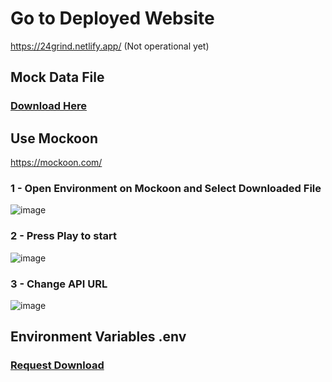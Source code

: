 # Go to Deployed Website

https://24grind.netlify.app/ (Not operational yet)

## Mock Data File

### [Download Here](https://drive.google.com/file/d/11pw0ytbjCF3jDdeTTHRONt17nep7APDK/view?usp=sharing)

## Use Mockoon
https://mockoon.com/

### 1 - Open Environment on Mockoon and Select Downloaded File
![image](https://user-images.githubusercontent.com/93692940/198110014-630a969d-d3a6-4c55-9547-de537500fdc6.png)

### 2 - Press Play to start
![image](https://user-images.githubusercontent.com/93692940/198110212-618059dc-4690-4bd4-9a73-5a88042890b0.png)

### 3 - Change API URL
![image](https://user-images.githubusercontent.com/93692940/198113235-4d535c55-aca5-4cfc-9908-48fc3038a4d8.png)

## Environment Variables .env

### [Request Download](https://drive.google.com/file/d/19TffBKFGhMoX_Gpoa7u8jPU_tO2XpLo-/view?usp=sharing)
